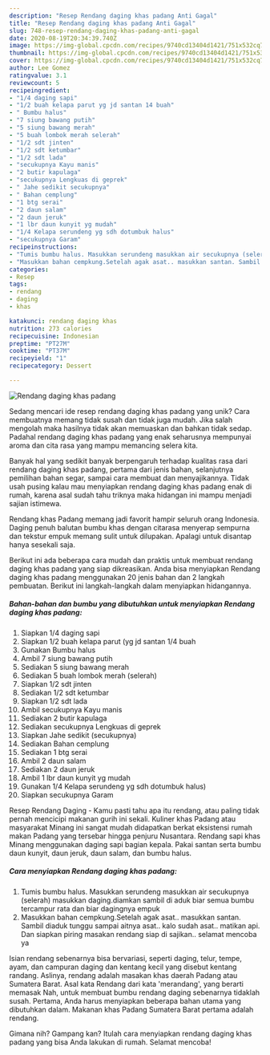 ```yaml
---
description: "Resep Rendang daging khas padang Anti Gagal"
title: "Resep Rendang daging khas padang Anti Gagal"
slug: 748-resep-rendang-daging-khas-padang-anti-gagal
date: 2020-08-19T20:34:39.740Z
image: https://img-global.cpcdn.com/recipes/9740cd13404d1421/751x532cq70/rendang-daging-khas-padang-foto-resep-utama.jpg
thumbnail: https://img-global.cpcdn.com/recipes/9740cd13404d1421/751x532cq70/rendang-daging-khas-padang-foto-resep-utama.jpg
cover: https://img-global.cpcdn.com/recipes/9740cd13404d1421/751x532cq70/rendang-daging-khas-padang-foto-resep-utama.jpg
author: Lee Gomez
ratingvalue: 3.1
reviewcount: 5
recipeingredient:
- "1/4 daging sapi"
- "1/2 buah kelapa parut yg jd santan 14 buah"
- " Bumbu halus"
- "7 siung bawang putih"
- "5 siung bawang merah"
- "5 buah lombok merah selerah"
- "1/2 sdt jinten"
- "1/2 sdt ketumbar"
- "1/2 sdt lada"
- "secukupnya Kayu manis"
- "2 butir kapulaga"
- "secukupnya Lengkuas di geprek"
- " Jahe sedikit secukupnya"
- " Bahan cemplung"
- "1 btg serai"
- "2 daun salam"
- "2 daun jeruk"
- "1 lbr daun kunyit yg mudah"
- "1/4 Kelapa serundeng yg sdh dotumbuk halus"
- "secukupnya Garam"
recipeinstructions:
- "Tumis bumbu halus. Masukkan serundeng masukkan air secukupnya (selerah) masukkan daging.diamkan sambil di aduk biar semua bumbu tercampur rata dan biar dagingnya empuk"
- "Masukkan bahan cempkung.Setelah agak asat.. masukkan santan. Sambil diaduk tunggu sampai aitnya asat.. kalo sudah asat.. matikan api. Dan siapkan piring masakan rendang siap di sajikan.. selamat mencoba ya"
categories:
- Resep
tags:
- rendang
- daging
- khas

katakunci: rendang daging khas 
nutrition: 273 calories
recipecuisine: Indonesian
preptime: "PT27M"
cooktime: "PT37M"
recipeyield: "1"
recipecategory: Dessert

---
```



![Rendang daging khas padang](https://img-global.cpcdn.com/recipes/9740cd13404d1421/751x532cq70/rendang-daging-khas-padang-foto-resep-utama.jpg)

Sedang mencari ide resep rendang daging khas padang yang unik? Cara membuatnya memang tidak susah dan tidak juga mudah. Jika salah mengolah maka hasilnya tidak akan memuaskan dan bahkan tidak sedap. Padahal rendang daging khas padang yang enak seharusnya mempunyai aroma dan cita rasa yang mampu memancing selera kita.

Banyak hal yang sedikit banyak berpengaruh terhadap kualitas rasa dari rendang daging khas padang, pertama dari jenis bahan, selanjutnya pemilihan bahan segar, sampai cara membuat dan menyajikannya. Tidak usah pusing kalau mau menyiapkan rendang daging khas padang enak di rumah, karena asal sudah tahu triknya maka hidangan ini mampu menjadi sajian istimewa.

Rendang khas Padang memang jadi favorit hampir seluruh orang Indonesia. Daging penuh balutan bumbu khas dengan citarasa menyerap sempurna dan tekstur empuk memang sulit untuk dilupakan. Apalagi untuk disantap hanya sesekali saja.


Berikut ini ada beberapa cara mudah dan praktis untuk membuat rendang daging khas padang yang siap dikreasikan. Anda bisa menyiapkan Rendang daging khas padang menggunakan 20 jenis bahan dan 2 langkah pembuatan. Berikut ini langkah-langkah dalam menyiapkan hidangannya.

<!--inarticleads1-->

##### Bahan-bahan dan bumbu yang dibutuhkan untuk menyiapkan Rendang daging khas padang:

1. Siapkan 1/4 daging sapi
1. Siapkan 1/2 buah kelapa parut (yg jd santan 1/4 buah
1. Gunakan  Bumbu halus
1. Ambil 7 siung bawang putih
1. Sediakan 5 siung bawang merah
1. Sediakan 5 buah lombok merah (selerah)
1. Siapkan 1/2 sdt jinten
1. Sediakan 1/2 sdt ketumbar
1. Siapkan 1/2 sdt lada
1. Ambil secukupnya Kayu manis
1. Sediakan 2 butir kapulaga
1. Sediakan secukupnya Lengkuas di geprek
1. Siapkan  Jahe sedikit (secukupnya)
1. Sediakan  Bahan cemplung
1. Sediakan 1 btg serai
1. Ambil 2 daun salam
1. Sediakan 2 daun jeruk
1. Ambil 1 lbr daun kunyit yg mudah
1. Gunakan 1/4 Kelapa serundeng yg sdh dotumbuk halus)
1. Siapkan secukupnya Garam


Resep Rendang Daging - Kamu pasti tahu apa itu rendang, atau paling tidak pernah mencicipi makanan gurih ini sekali. Kuliner khas Padang atau masyarakat Minang ini sangat mudah didapatkan berkat eksistensi rumah makan Padang yang tersebar hingga penjuru Nusantara. Rendang sapi khas Minang menggunakan daging sapi bagian kepala. Pakai santan serta bumbu daun kunyit, daun jeruk, daun salam, dan bumbu halus. 

<!--inarticleads2-->

##### Cara menyiapkan Rendang daging khas padang:

1. Tumis bumbu halus. Masukkan serundeng masukkan air secukupnya (selerah) masukkan daging.diamkan sambil di aduk biar semua bumbu tercampur rata dan biar dagingnya empuk
1. Masukkan bahan cempkung.Setelah agak asat.. masukkan santan. Sambil diaduk tunggu sampai aitnya asat.. kalo sudah asat.. matikan api. Dan siapkan piring masakan rendang siap di sajikan.. selamat mencoba ya


Isian rendang sebenarnya bisa bervariasi, seperti daging, telur, tempe, ayam, dan campuran daging dan kentang kecil yang disebut kentang randang. Aslinya, rendang adalah masakan khas daerah Padang atau Sumatera Barat. Asal kata Rendang dari kata &#39;merandang&#39;, yang berarti memasak Nah, untuk membuat bumbu rendang daging sebenarnya tidaklah susah. Pertama, Anda harus menyiapkan beberapa bahan utama yang dibutuhkan dalam. Makanan khas Padang Sumatera Barat pertama adalah rendang. 

Gimana nih? Gampang kan? Itulah cara menyiapkan rendang daging khas padang yang bisa Anda lakukan di rumah. Selamat mencoba!
